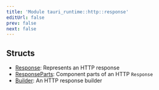 ```yaml
---
title: 'Module tauri_runtime::http::response'
editUrl: false
prev: false
next: false
---
```




## Structs


- [Response](/2/reference/rust/tauri-runtime/Response): Represents an HTTP response
- [ResponseParts](/2/reference/rust/tauri-runtime/ResponseParts): Component parts of an HTTP `Response`
- [Builder](/2/reference/rust/tauri-runtime/Builder): An HTTP response builder